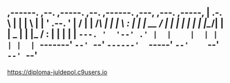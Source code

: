
   ,------.   ,--. ,-----.  ,--.      ,------.  ,---,  ,---.  ,-----,
   |  .-.  \  |  | |      \ |  |     '  .--.  ' |    \/    | |  /_\  |
   |  |  \  : |  | |   __ / |  |     |  |  |  | |  |\__/|  | |   _   |
   |  |_ /  : |  | |  |     |  `---. '  '--' .' |  |    |  | |  | |  |
   `-------'  `--' `--'     `------'  `-----'   `--'    `--' `--' `--'
  ---------------------------------------------------------------------- 


https://diploma-juldepol.c9users.io
